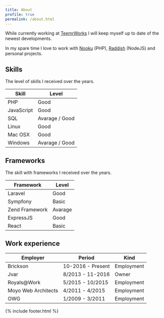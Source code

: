 ```yaml
---
title: About
profile: true
permalink: /about.html
---
```


While currently working at [TeemrWorks](http://teemr.works) I will keep myself up to date of the newest developments.

In my spare time I love to work with [Nooku](http://nooku.org) (PHP), [Raddish](http://getraddish.com) (NodeJS) and personal projects.

## Skills
The level of skills I received over the years.

Skill   | Level
------- | -----
PHP     | Good
JavaScript  | Good
SQL | Avarage / Good
Linux | Good
Mac OSX | Good
Windows | Avarage / Good

## Frameworks
The skill with frameworks I received over the years.

Framework | Level
--------- | -----
Laravel | Good
Sympfony | Basic
Zend Framework | Avarage
ExpressJS | Good
React | Basic

## Work experience

Employer | Period | Kind
-------- | ------ | ----
Brickson | 10-2016 - Present | Employment
Jvar | 8/2013 - 11-2016 | Owner
Royals@Work | 5/2015 - 10/2015 | Employment
Moyo Web Architects | 4/2011 - 4/2015 | Employment
OWG | 1/2009 - 3/2011 | Employment

{% include footer.html %}